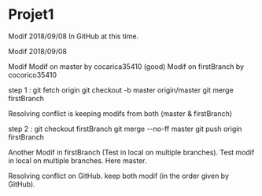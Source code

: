 # Projet1

Modif 2018/09/08 In GitHub at this time.

Modif 2018/09/08


Modif
Modif on master by cocarica35410 (good)
Modif on firstBranch by cocorico35410

step 1 :
  git fetch origin
  git checkout -b master origin/master
  git merge firstBranch
  
  Resolving conflict is keeping modifs from both (master & firstBranch)

step 2 :
  git checkout firstBranch
  git merge --no-ff master
  git push origin firstBranch


Another Modif in firstBranch (Test in local on multiple branches).
Test modif in local on multiple branches. Here master.

Resolving conflict on GitHub. keep both modif (in the order given by GitHub).
